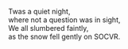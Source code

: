 Twas a quiet night,  
where not a question was in sight,  
We all slumbered faintly,  
as the snow fell gently on SOCVR.
